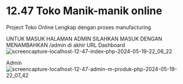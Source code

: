 # 12.47 Toko Manik-manik online
Project Toko Online Lengkap dengan proses manufacturing

UNTUK MASUK HALAMAN ADMIN SILAHKAN MASUK DENGAN MENAMBAHKAN /admin di akhir URL
Dashboard
![screencapture-localhost-12-47-index-php-2024-05-19-22_06_22](https://github.com/akbar202e/12.47/assets/106098631/885328f4-1734-498f-95e0-3f04548928ba)


Admin
![screencapture-localhost-12-47-admin-m-produk-php-2024-05-19-22_07_42](https://github.com/akbar202e/12.47/assets/106098631/f98e7f31-4d65-4148-a45a-68de125541d7)
